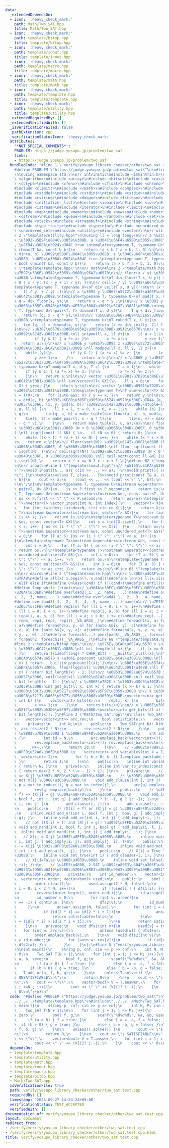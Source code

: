 ```yaml
---
data:
  _extendedDependsOn:
  - icon: ':heavy_check_mark:'
    path: Math/Two_SAT.hpp
    title: Math/Two_SAT.hpp
  - icon: ':heavy_check_mark:'
    path: template/bitop.hpp
    title: template/bitop.hpp
  - icon: ':heavy_check_mark:'
    path: template/inout.hpp
    title: template/inout.hpp
  - icon: ':heavy_check_mark:'
    path: template/macro.hpp
    title: template/macro.hpp
  - icon: ':heavy_check_mark:'
    path: template/math.hpp
    title: template/math.hpp
  - icon: ':heavy_check_mark:'
    path: template/template.hpp
    title: template/template.hpp
  - icon: ':heavy_check_mark:'
    path: template/utility.hpp
    title: template/utility.hpp
  _extendedRequiredBy: []
  _extendedVerifiedWith: []
  _isVerificationFailed: false
  _pathExtension: cpp
  _verificationStatusIcon: ':heavy_check_mark:'
  attributes:
    '*NOT_SPECIAL_COMMENTS*': ''
    PROBLEM: https://judge.yosupo.jp/problem/two_sat
    links:
    - https://judge.yosupo.jp/problem/two_sat
  bundledCode: "#line 1 \"verify/yosupo_library_checker/other/two_sat.test.cpp\"\n\
    #define PROBLEM \"https://judge.yosupo.jp/problem/two_sat\"\n\n#line 2 \"template/template.hpp\"\
    \n\nusing namespace std;\n\n// intrinstic\n#include <immintrin.h>\n\n#include\
    \ <algorithm>\n#include <array>\n#include <bitset>\n#include <cassert>\n#include\
    \ <cctype>\n#include <cfenv>\n#include <cfloat>\n#include <chrono>\n#include <cinttypes>\n\
    #include <climits>\n#include <cmath>\n#include <complex>\n#include <cstdarg>\n\
    #include <cstddef>\n#include <cstdint>\n#include <cstdio>\n#include <cstdlib>\n\
    #include <cstring>\n#include <deque>\n#include <fstream>\n#include <functional>\n\
    #include <initializer_list>\n#include <iomanip>\n#include <ios>\n#include <iostream>\n\
    #include <istream>\n#include <iterator>\n#include <limits>\n#include <list>\n\
    #include <map>\n#include <memory>\n#include <new>\n#include <numeric>\n#include\
    \ <ostream>\n#include <queue>\n#include <random>\n#include <set>\n#include <sstream>\n\
    #include <stack>\n#include <streambuf>\n#include <string>\n#include <tuple>\n\
    #include <type_traits>\n#include <typeinfo>\n#include <unordered_map>\n#include\
    \ <unordered_set>\n#include <utility>\n#include <vector>\n\n// utility\n#line\
    \ 2 \"template/utility.hpp\"\n\nusing ll = long long;\n\n// a \u2190 max(a, b)\
    \ \u3092\u5B9F\u884C\u3059\u308B. a \u304C\u66F4\u65B0\u3055\u308C\u305F\u3089\
    , \u8FD4\u308A\u5024\u304C true.\ntemplate<typename T, typename U>\ninline bool\
    \ chmax(T &a, const U b){\n    return (a < b ? a = b, 1: 0);\n}\n\n// a \u2190\
    \ min(a, b) \u3092\u5B9F\u884C\u3059\u308B. a \u304C\u66F4\u65B0\u3055\u308C\u305F\
    \u3089, \u8FD4\u308A\u5024\u304C true.\ntemplate<typename T, typename U>\ninline\
    \ bool chmin(T &a, const U b){\n    return (a > b ? a = b, 1: 0);\n}\n#line 59\
    \ \"template/template.hpp\"\n\n// math\n#line 2 \"template/math.hpp\"\n\n// \u9664\
    \u7B97\u306B\u95A2\u3059\u308B\u95A2\u6570\n\n// floor(x / y) \u3092\u6C42\u3081\
    \u308B.\ntemplate<typename T, typename U>\nT div_floor(T x, U y){ return (x >\
    \ 0 ? x / y: (x - y + 1) / y); }\n\n// ceil(x / y) \u3092\u6C42\u3081\u308B.\n\
    template<typename T, typename U>\nT div_ceil(T x, U y){ return (x > 0 ? (x + y\
    \ - 1) / y: x / y) ;}\n\n// x \u3092 y \u3067\u5272\u3063\u305F\u4F59\u308A\u3092\
    \u6C42\u3081\u308B.\ntemplate<typename T, typename U>\nT mod(T x, U y){\n    T\
    \ q = div_floor(x, y);\n    return x - q * y ;\n}\n\n// x \u3092 y \u3067\u5272\
    \u3063\u305F\u5546\u3068\u4F59\u308A\u3092\u6C42\u3081\u308B.\ntemplate<typename\
    \ T, typename U>\npair<T, T> divmod(T x, U y){\n    T q = div_floor(x, y);\n \
    \   return {q, x - q * y};\n}\n\n// \u56DB\u6368\u4E94\u5165\u3092\u6C42\u3081\
    \u308B.\ntemplate<typename T, typename U>\nT round(T x, U y){\n    T q, r;\n \
    \   tie (q, r) = divmod(x, y);\n    return (r >= div_ceil(y, 2)) ? q + 1 : q;\n\
    }\n\n// \u6307\u6570\u306B\u95A2\u3059\u308B\u95A2\u6570\n\n// x \u306E y \u4E57\
    \u3092\u6C42\u3081\u308B.\nll intpow(ll x, ll y){\n    ll a = 1;\n    while (y){\n\
    \        if (y & 1) { a *= x; }\n        x *= x;\n        y >>= 1;\n    }\n  \
    \  return a;\n}\n\n// x \u306E y \u4E57\u3092 z \u3067\u5272\u3063\u305F\u4F59\
    \u308A\u3092\u6C42\u3081\u308B.\nll modpow(ll x, ll y, ll z){\n    ll a = 1;\n\
    \    while (y){\n        if (y & 1) { (a *= x) %= z; }\n        (x *= x) %= z;\n\
    \        y >>= 1;\n    }\n    return a;\n}\n\n// x \u306E y \u4E57\u3092 z \u3067\
    \u5272\u3063\u305F\u4F59\u308A\u3092\u6C42\u3081\u308B.\ntemplate<typename T,\
    \ typename U>\nT modpow(T x, U y, T z) {\n    T a = 1;\n    while (y) {\n    \
    \    if (y & 1) { (a *= x) %= z; }\n\n        (x *= x) %= z;\n        y >>= 1;\n\
    \    }\n\n    return a;\n}\n\n// vector \u306E\u8981\u7D20\u306E\u7DCF\u548C\u3092\
    \u6C42\u3081\u308B.\nll sum(vector<ll> &X){\n    ll y = 0;\n    for (auto &&x:\
    \ X) { y+=x; }\n    return y;\n}\n\n// vector \u306E\u8981\u7D20\u306E\u7DCF\u548C\
    \u3092\u6C42\u3081\u308B.\ntemplate<typename T>\nT sum(vector<T> &X){\n    T y\
    \ = T(0);\n    for (auto &&x: X) { y += x; }\n    return y;\n}\n\n// a x + b y\
    \ = gcd(a, b) \u3092\u6E80\u305F\u3059\u6574\u6570\u306E\u7D44 (a, b) \u306B\u5BFE\
    \u3057\u3066, (x, y, gcd(a, b)) \u3092\u6C42\u3081\u308B.\ntuple<ll, ll, ll> Extended_Euclid(ll\
    \ a, ll b) {\n    ll s = 1, t = 0, u = 0, v = 1;\n    while (b) {\n        ll\
    \ q;\n        tie(q, a, b) = make_tuple(div_floor(a, b), b, mod(a, b));\n    \
    \    tie(s, t) = make_pair(t, s - q * t);\n        tie(u, v) = make_pair(v, u\
    \ - q * v);\n    }\n\n    return make_tuple(s, u, a);\n}\n\n// floor(sqrt(N))\
    \ \u3092\u6C42\u3081\u308B (N < 0 \u306E\u3068\u304D\u306F, 0 \u3068\u3059\u308B\
    ).\nll isqrt(const ll &N) { \n    if (N <= 0) { return 0; }\n\n    ll x = sqrt(N);\n\
    \    while ((x + 1) * (x + 1) <= N) { x++; }\n    while (x * x > N) { x--; }\n\
    \n    return x;\n}\n\n// floor(sqrt(N)) \u3092\u6C42\u3081\u308B (N < 0 \u306E\
    \u3068\u304D\u306F, 0 \u3068\u3059\u308B).\nll floor_sqrt(const ll &N) { return\
    \ isqrt(N); }\n\n// ceil(sqrt(N)) \u3092\u6C42\u3081\u308B (N < 0 \u306E\u3068\
    \u304D\u306F, 0 \u3068\u3059\u308B).\nll ceil_sqrt(const ll &N) {\n    ll x =\
    \ isqrt(N);\n    return x * x == N ? x : x + 1;\n}\n#line 62 \"template/template.hpp\"\
    \n\n// inout\n#line 1 \"template/inout.hpp\"\n// \u5165\u51FA\u529B\ntemplate<class...\
    \ T>\nvoid input(T&... a){ (cin >> ... >> a); }\n\nvoid print(){ cout << \"\\\
    n\"; }\n\ntemplate<class T, class... Ts>\nvoid print(const T& a, const Ts&...\
    \ b){\n    cout << a;\n    (cout << ... << (cout << \" \", b));\n    cout << \"\
    \\n\";\n}\n\ntemplate<typename T, typename U>\nistream &operator>>(istream &is,\
    \ pair<T, U> &P){\n    is >> P.first >> P.second;\n    return is;\n}\n\ntemplate<typename\
    \ T, typename U>\nostream &operator<<(ostream &os, const pair<T, U> &P){\n   \
    \ os << P.first << \" \" << P.second;\n    return os;\n}\n\ntemplate<typename\
    \ T>\nvector<T> vector_input(int N, int index){\n    vector<T> X(N+index);\n \
    \   for (int i=index; i<index+N; i++) cin >> X[i];\n    return X;\n}\n\ntemplate<typename\
    \ T>\nistream &operator>>(istream &is, vector<T> &X){\n    for (auto &x: X) {\
    \ is >> x; }\n    return is;\n}\n\ntemplate<typename T>\nostream &operator<<(ostream\
    \ &os, const vector<T> &X){\n    int s = (int)X.size();\n    for (int i = 0; i\
    \ < s; i++) { os << (i ? \" \" : \"\") << X[i]; }\n    return os;\n}\n\ntemplate<typename\
    \ T>\nostream &operator<<(ostream &os, const unordered_set<T> &S){\n    int i\
    \ = 0;\n    for (T a: S) {os << (i ? \" \": \"\") << a; i++;}\n    return os;\n\
    }\n\ntemplate<typename T>\nostream &operator<<(ostream &os, const set<T> &S){\n\
    \    int i = 0;\n    for (T a: S) { os << (i ? \" \": \"\") << a; i++; }\n   \
    \ return os;\n}\n\ntemplate<typename T>\nostream &operator<<(ostream &os, const\
    \ unordered_multiset<T> &S){\n    int i = 0;\n    for (T a: S) { os << (i ? \"\
    \ \": \"\") << a; i++; }\n    return os;\n}\n\ntemplate<typename T>\nostream &operator<<(ostream\
    \ &os, const multiset<T> &S){\n    int i = 0;\n    for (T a: S) { os << (i ? \"\
    \ \": \"\") << a; i++; }\n    return os;\n}\n#line 65 \"template/template.hpp\"\
    \n\n// macro\n#line 2 \"template/macro.hpp\"\n\n// \u30DE\u30AF\u30ED\u306E\u5B9A\
    \u7FA9\n#define all(x) x.begin(), x.end()\n#define len(x) ll(x.size())\n#define\
    \ elif else if\n#define unless(cond) if (!(cond))\n#define until(cond) while (!(cond))\n\
    #define loop while (true)\n\n// \u30AA\u30FC\u30D0\u30FC\u30ED\u30FC\u30C9\u30DE\
    \u30AF\u30ED\n#define overload2(_1, _2, name, ...) name\n#define overload3(_1,\
    \ _2, _3, name, ...) name\n#define overload4(_1, _2, _3, _4, name, ...) name\n\
    #define overload5(_1, _2, _3, _4, _5, name, ...) name\n\n// \u7E70\u308A\u8FD4\
    \u3057\u7CFB\n#define rep1(n) for (ll i = 0; i < n; i++)\n#define rep2(i, n) for\
    \ (ll i = 0; i < n; i++)\n#define rep3(i, a, b) for (ll i = a; i < b; i++)\n#define\
    \ rep4(i, a, b, c) for (ll i = a; i < b; i += c)\n#define rep(...) overload4(__VA_ARGS__,\
    \ rep4, rep3, rep2, rep1)(__VA_ARGS__)\n\n#define foreach1(x, a) for (auto &&x:\
    \ a)\n#define foreach2(x, y, a) for (auto &&[x, y]: a)\n#define foreach3(x, y,\
    \ z, a) for (auto &&[x, y, z]: a)\n#define foreach4(x, y, z, w, a) for (auto &&[x,\
    \ y, z, w]: a)\n#define foreach(...) overload5(__VA_ARGS__, foreach4, foreach3,\
    \ foreach2, foreach1)(__VA_ARGS__)\n#line 68 \"template/template.hpp\"\n\n// bitop\n\
    #line 2 \"template/bitop.hpp\"\n\n// \u975E\u8CA0\u6574\u6570 x \u306E bit legnth\
    \ \u3092\u6C42\u3081\u308B.\nll bit_length(ll x) {\n    if (x == 0) { return 0;\
    \ }\n    return (sizeof(long) * CHAR_BIT) - __builtin_clzll(x);\n}\n\n// \u975E\
    \u8CA0\u6574\u6570 x \u306E popcount \u3092\u6C42\u3081\u308B.\nll popcount(ll\
    \ x) { return __builtin_popcountll(x); }\n\n// \u6B63\u306E\u6574\u6570 x \u306B\
    \u5BFE\u3057\u3066, floor(log2(x)) \u3092\u6C42\u3081\u308B.\nll floor_log2(ll\
    \ x) { return bit_length(x) - 1; }\n\n// \u6B63\u306E\u6574\u6570 x \u306B\u5BFE\
    \u3057\u3066, ceil(log2(x)) \u3092\u6C42\u3081\u308B.\nll ceil_log2(ll x) { return\
    \ bit_length(x - 1); }\n\n// x \u306E\u7B2C k \u30D3\u30C3\u30C8\u3092\u53D6\u5F97\
    \u3059\u308B\nint get_bit(ll x, int k) { return (x >> k) & 1; }\n\n// x \u306E\
    \u30D3\u30C3\u30C8\u5217\u3092\u53D6\u5F97\u3059\u308B.\n// k \u306F\u30D3\u30C3\
    \u30C8\u5217\u306E\u9577\u3055\u3068\u3059\u308B.\nvector<int> get_bits(ll x,\
    \ int k) {\n    vector<int> bits(k);\n    rep(i, k) {\n        bits[i] = x & 1;\n\
    \        x >>= 1;\n    }\n\n    return bits;\n}\n\n// x \u306E\u30D3\u30C3\u30C8\
    \u5217\u3092\u53D6\u5F97\u3059\u308B.\nvector<int> get_bits(ll x) { return get_bits(x,\
    \ bit_length(x)); }\n#line 2 \"Math/Two_SAT.hpp\"\n\nclass Two_SAT{\n    public:\n\
    \    vector<vector<int>> arc,rev;\n    bool satisfiable;\n    vector<bool> answer;\n\
    \n    private:\n    int N;\n\n    public:\n    Two_SAT(int N): N(N) {\n      \
    \  arc.resize(2 * N);\n        rev.resize(2 * N);\n    }\n\n    public:\n    //\
    \ \u9802\u70B9\u3092 1 \u500B\u8FFD\u52A0\u3059\u308B.\n    int add_variable()\
    \ {\n        int id = N;\n        arc.emplace_back(vector<int>()); arc.emplace_back(vector<int>());\n\
    \        rev.emplace_back(vector<int>()); rev.emplace_back(vector<int>());\n \
    \       N++;\n\n        return id;\n    }\n\n    // \u9802\u70B9\u3092 k \u500B\
    \u8FFD\u52A0\u3059\u308B.\n    vector<int> add_variables(int k = 1) {\n      \
    \  vector<int> I;\n        for (; k > 0; k--){ I.emplace_back(add_variable());\
    \ }\n        return I;\n    }\n\n    public:\n    inline int variable_number()\
    \ { return N; }\n\n    private:\n    inline int var_to_index(const int v) const\
    \ { return max(2 * v, 2 * (-v - 1) + 1); }\n\n    private:\n    // \u5F27 X[i]\
    \ => X[j] \u3092\u8FFD\u52A0\u3059\u308B.\n    // \u305F\u3060\u3057, X[~i] =\
    \ not X[i] \u3068\u3059\u308B.\n    void add_clause(int i, int j) {\n        int\
    \ p = var_to_index(i), q = var_to_index(j);\n        arc[p].emplace_back(q);\n\
    \        rev[q].emplace_back(p);\n    }\n\n    public:\n    // \u7BC0 (X[i] =\
    \ f) => (X[j] = g) \u3092\u8FFD\u52A0\u3059\u308B.\n    void add_imply(int i,\
    \ bool f, int j, int g) { add_imply(f ? i: ~i, g ? j: ~j); }\n\n    void add_imply(int\
    \ i, int j) {\n        add_clause(i, j);\n        add_clause(~j, ~i);\n    }\n\
    \n    public:\n    // (X[i] = f) or (X[j] = g) \u3092\u8FFD\u52A0\u3059\u308B\
    .\n    inline void add_or(int i, bool f, int j, bool g) { add_imply(i, !f, j,\
    \ g); }\n    inline void add_or(int i, int j) { add_imply(~i, j); }\n\n    public:\n\
    \    // not ((X[i] = f) and (X[j] = g)) \u3092\u8FFD\u52A0\u3059\u308B.\n    inline\
    \ void add_nand(int i, bool f, int j, bool g) { add_imply(i, f, j, !g); }\n  \
    \  inline void add_nand(int i, int j) { add_imply(i, ~j); }\n\n    public:\n \
    \   // X[i] = X[j] \u3092\u8FFD\u52A0\u3059\u308B.\n    inline void add_equal(int\
    \ i, int j) { add_imply(i, j); add_imply(j, i); }\n\n    public:\n    // X[i]\
    \ != X[j] \u3092\u8FFD\u52A0\u3059\u308B.\n    inline void add_not_equal(int i,\
    \ int j) { add_equal(i, ~j); }\n\n    public:\n    // X[i] = True \u3068\u3059\
    \u308B.\n    inline void set_true(int i) { add_clause(~i, i); }\n\n    public:\n\
    \    // X[i]=False \u3068\u3059\u308B.\n    inline void set_false(int i) {add_clause(i,\
    \ ~i); }\n\n    // \u4EE5\u4E0B, 2-SAT \u3092\u89E3\u304F\u305F\u3081\u306E\u5F37\
    \u9023\u7D50\u6210\u5206\u5206\u89E3\u306B\u95A2\u3059\u308B\u30E1\u30BD\u30C3\
    \u30C9\u305F\u3061\n    private:\n    int id_number;\n    vector<int> id;\n  \
    \  vector<int> order; vector<bool> used;\n\n    public:\n    bool solve() {\n\
    \        order.clear();\n        used.assign(2 * N, false);\n\n        for (int\
    \ i = 0; i < 2 * N; i++){\n            if (!used[i]) { dfs1(i); }\n        }\n\
    \n        reverse(order.begin(), order.end());\n        id.assign(2 * N, -1);\n\
    \n        id_number = 0;\n        for (int v: order){\n            unless(id[v]\
    \ == -1) { continue; }\n\n            dfs2(v);\n            id_number++;\n   \
    \     }\n\n        answer.assign(N, false);\n        for (int i = 0; i < N; i++){\n\
    \            if (id[2 * i] == id[2 * i + 1]){\n                answer.clear();\n\
    \                return satisfiable=false;\n            }\n\n            answer[i]\
    \ = (id[2 * i] > id[2 * i + 1]);\n        }\n\n        return satisfiable = true;\n\
    \    }\n\n    private:\n    void dfs1(int v){\n        used[v] = true;\n     \
    \   for (int w: arc[v]){\n            unless (used[w]) { dfs1(w); }\n        }\n\
    \        order.emplace_back(v);\n    }\n\n    void dfs2(int v){\n        id[v]\
    \ = id_number;\n        for (auto w: rev[v]){\n            if (id[w] == -1) {\
    \ dfs2(w); }\n        }\n    }\n};\n#line 5 \"verify/yosupo_library_checker/other/two_sat.test.cpp\"\
    \n\nint main(){\n    string p, cnf; cin >> p >> cnf;\n    int N, M; cin >> N >>\
    \ M;\n    Two_SAT T(N + 1);\n\n    for (int j = 1; j <= M; j++){\n        int\
    \ a, b, zero;\n        bool f, g;\n        scanf(\"%d%d%d\", &a, &b, &zero);\n\
    \n        if (a > 0) { f = true; }\n        else { a = -a, f = false; }\n\n  \
    \      if (b > 0) { g = true; }\n        else { b = -b, g = false; }\n\n     \
    \   T.add_or(a, f, b, g);\n    }\n\n    unless(T.solve()) {\n        cout << \"\
    s UNSATISFIABLE\\n\";\n        return 0;\n    }\n\n    cout << \"s SATISFIABLE\\\
    n\";\n    cout << \"v\";\n    vector<bool> V = T.answer;\n    for (int i = 1;\
    \ i <=N ; i++){\n        cout << \" \" << (V[i]? i:-i);\n    }\n    cout << \"\
    \ 0\\n\";\n}\n"
  code: "#define PROBLEM \"https://judge.yosupo.jp/problem/two_sat\"\n\n#include\"\
    ../../../template/template.hpp\"\n#include\"../../../Math/Two_SAT.hpp\"\n\nint\
    \ main(){\n    string p, cnf; cin >> p >> cnf;\n    int N, M; cin >> N >> M;\n\
    \    Two_SAT T(N + 1);\n\n    for (int j = 1; j <= M; j++){\n        int a, b,\
    \ zero;\n        bool f, g;\n        scanf(\"%d%d%d\", &a, &b, &zero);\n\n   \
    \     if (a > 0) { f = true; }\n        else { a = -a, f = false; }\n\n      \
    \  if (b > 0) { g = true; }\n        else { b = -b, g = false; }\n\n        T.add_or(a,\
    \ f, b, g);\n    }\n\n    unless(T.solve()) {\n        cout << \"s UNSATISFIABLE\\\
    n\";\n        return 0;\n    }\n\n    cout << \"s SATISFIABLE\\n\";\n    cout\
    \ << \"v\";\n    vector<bool> V = T.answer;\n    for (int i = 1; i <=N ; i++){\n\
    \        cout << \" \" << (V[i]? i:-i);\n    }\n    cout << \" 0\\n\";\n}\n"
  dependsOn:
  - template/template.hpp
  - template/utility.hpp
  - template/math.hpp
  - template/inout.hpp
  - template/macro.hpp
  - template/bitop.hpp
  - Math/Two_SAT.hpp
  isVerificationFile: true
  path: verify/yosupo_library_checker/other/two_sat.test.cpp
  requiredBy: []
  timestamp: '2025-09-27 14:54:24+09:00'
  verificationStatus: TEST_ACCEPTED
  verifiedWith: []
documentation_of: verify/yosupo_library_checker/other/two_sat.test.cpp
layout: document
redirect_from:
- /verify/verify/yosupo_library_checker/other/two_sat.test.cpp
- /verify/verify/yosupo_library_checker/other/two_sat.test.cpp.html
title: verify/yosupo_library_checker/other/two_sat.test.cpp
---
```

